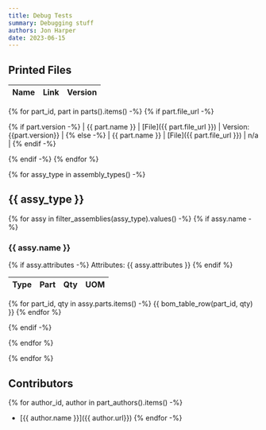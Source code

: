 ```yaml
---
title: Debug Tests
summary: Debugging stuff
authors: Jon Harper
date: 2023-06-15
---
```


## Printed Files

| Name | Link | Version |
|------|------|---------|
{% for part_id, part in parts().items() -%}
{% if part.file_url -%}

{% if part.version -%}
| {{ part.name }} | [File]({{ part.file_url }}) | Version: {{part.version}} |
{% else -%}
| {{ part.name }} | [File]({{ part.file_url }}) | n/a |
{% endif -%}

{% endif -%}
{% endfor %}

{% for assy_type in assembly_types() -%}

## {{ assy_type }}

{% for assy in filter_assemblies(assy_type).values() -%}
{% if assy.name -%}

### {{ assy.name }}

{% if assy.attributes -%}
Attributes: {{ assy.attributes }}
{% endif %}

| Type | Part | Qty | UOM |
|------|------|-----|-----|
{% for part_id, qty in assy.parts.items() -%}
{{ bom_table_row(part_id, qty) }}
{% endfor %}

{% endif -%}

{% endfor %}

{% endfor %}

## Contributors

{% for author_id, author in part_authors().items() -%}
- [{{ author.name }}]({{ author.url}})
{% endfor -%}
